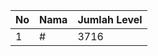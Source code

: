 | No | Nama            | Jumlah Level |
|----|-----------------|--------------|
| 1  | #    |    3716        |
